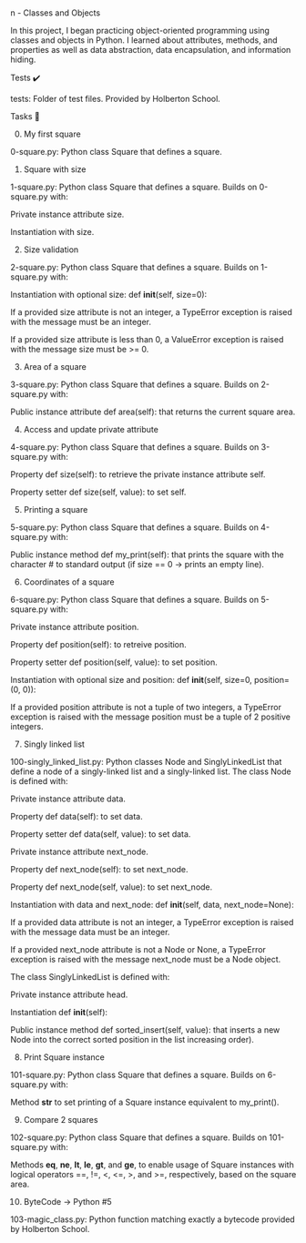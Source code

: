 #
n - Classes and Objects

In this project, I began practicing object-oriented programming using classes and objects in Python. I learned about attributes, methods, and properties as well as data abstraction, data encapsulation, and information hiding.



Tests ✔️

tests: Folder of test files. Provided by Holberton School.

Tasks 📃

0. My first square



0-square.py: Python class Square that defines a square.

1. Square with size



1-square.py: Python class Square that defines a square. Builds on 0-square.py with:

Private instance attribute size.

Instantiation with size.

2. Size validation



2-square.py: Python class Square that defines a square. Builds on 1-square.py with:

Instantiation with optional size: def __init__(self, size=0):

If a provided size attribute is not an integer, a TypeError exception is raised with the message must be an integer.

If a provided size attribute is less than 0, a ValueError exception is raised with the message size must be >= 0.

3. Area of a square



3-square.py: Python class Square that defines a square. Builds on 2-square.py with:

Public instance attribute def area(self): that returns the current square area.

4. Access and update private attribute



4-square.py: Python class Square that defines a square. Builds on 3-square.py with:

Property def size(self): to retrieve the private instance attribute self.

Property setter def size(self, value): to set self.

5. Printing a square



5-square.py: Python class Square that defines a square. Builds on 4-square.py with:

Public instance method def my_print(self): that prints the square with the character # to standard output (if size == 0 -> prints an empty line).

6. Coordinates of a square



6-square.py: Python class Square that defines a square. Builds on 5-square.py with:

Private instance attribute position.

Property def position(self): to retreive position.

Property setter def position(self, value): to set position.

Instantiation with optional size and position: def __init__(self, size=0, position=(0, 0)):

If a provided position attribute is not a tuple of two integers, a TypeError exception is raised with the message position must be a tuple of 2 positive integers.

7. Singly linked list



100-singly_linked_list.py: Python classes Node and SinglyLinkedList that define a node of a singly-linked list and a singly-linked list. The class Node is defined with:

Private instance attribute data.

Property def data(self): to set data.

Property setter def data(self, value): to set data.

Private instance attribute next_node.

Property def next_node(self): to set next_node.

Property def next_node(self, value): to set next_node.

Instantiation with data and next_node: def __init__(self, data, next_node=None):

If a provided data attribute is not an integer, a TypeError exception is raised with the message data must be an integer.

If a provided next_node attribute is not a Node or None, a TypeError exception is raised with the message next_node must be a Node object.

The class SinglyLinkedList is defined with:

Private instance attribute head.

Instantiation def __init__(self):

Public instance method def sorted_insert(self, value): that inserts a new Node into the correct sorted position in the list increasing order).

8. Print Square instance



101-square.py: Python class Square that defines a square. Builds on 6-square.py with:

Method __str__ to set printing of a Square instance equivalent to my_print().

9. Compare 2 squares



102-square.py: Python class Square that defines a square. Builds on 101-square.py with:

Methods __eq__, __ne__, __lt__, __le__, __gt__, and __ge__, to enable usage of Square instances with logical operators ==, !=, <, <=, >, and >=, respectively, based on the square area.

10. ByteCode -> Python #5



103-magic_class.py: Python function matching exactly a bytecode provided by Holberton School.
